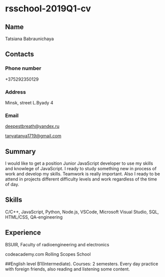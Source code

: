 # rsschool-2019Q1-cv
## Name 
Tatsiana Babraunichaya
## Contacts 
### Phone number
+375292350129
### Address 
Minsk, street L.Byady 4
### Email
deepestbreath@yandex.ru

tanyatanya1719@gmail.com
## Summary 
I would like to get a position Junior JavaScript developer to use my skills and knowlege of JavaScript.
I ready to study something new in process of work and develop my skills. 
Teamwork is really important. Also I ready to be attend in projects different difficulty levels and work regardless of the time of day.
## Skills
C/C++, JavaScript, Python, Node.js, VSCode, Microsoft Visual Studio, SQL, HTML/CSS, QA-engineering
## Experience
BSUIR, Faculty of radioengineering and electronics

codeacademy.com
Rolling Scopes School

##English level
B1(Intermediate). Courses: 2 semesters. Every day practice with foreign friends, also reading and listening some content.

